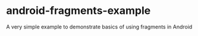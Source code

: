 # android-fragments-example
A very simple example to demonstrate basics of using fragments in Android
